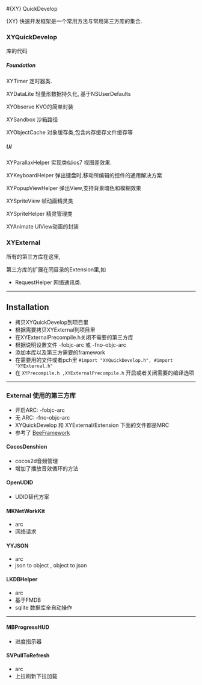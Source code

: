 #{XY} QuickDevelop

{XY} 快速开发框架是一个常用方法与常用第三方库的集合.

### XYQuickDevelop
库的代码

##### Foundation
XYTimer 定时器类.

XYDataLite 轻量形数据持久化, 基于NSUserDefaults

XYObserve KVO的简单封装

XYSandbox 沙箱路径

XYObjectCache 对象缓存类,包含内存缓存文件缓存等

##### UI
XYParallaxHelper 实现类似ios7 视图差效果.

XYKeyboardHelper 弹出键盘时,移动所编辑的控件的通用解决方案

XYPopupViewHelper 弹出View,支持背景暗色和模糊效果

XYSpriteView 帧动画精灵类

XYSpriteHelper 精灵管理类

XYAnimate UIView动画的封装

### XYExternal
所有的第三方库在这里,

第三方库的扩展在同目录的Extension里,如

* RequestHelper 网络通讯类.

---

## Installation
* 拷贝XYQuickDevelop到项目里
* 根据需要拷贝XYExternal到项目里
* 在XYExternalPrecompile.h关闭不需要的第三方库
* 根据说明设置文件 -fobjc-arc 或 -fno-objc-arc
* 添加本库以及第三方需要的framework
* 在需要用的文件或者pch里 `#import "XYQuickDevelop.h", #import "XYExternal.h"`
* 在 `XYPrecompile.h ,XYExternalPrecompile.h` 开启或者关闭需要的编译选项



---
### External 使用的第三方库
* 开启ARC: -fobjc-arc
* 无 ARC: -fno-objc-arc
* XYQuickDevelop 和 XYExternal/Extension 下面的文件都是MRC
* 参考了 [BeeFramework](https://github.com/gavinkwoe/BeeFramework/blob/master/document)

#### CocosDenshion 
* cocos2d音频管理
* 增加了播放音效循环的方法

#### OpenUDID
* UDID替代方案

#### MKNetWorkKit
* arc
* 网络请求

#### YYJSON
* arc
* json to object , object to json

#### LKDBHelper
* arc
* 基于FMDB
* sqlite 数据库全自动操作

---
#### MBProgressHUD
* 进度指示器

#### SVPullToRefresh
* arc
* 上拉刷新下拉加载
